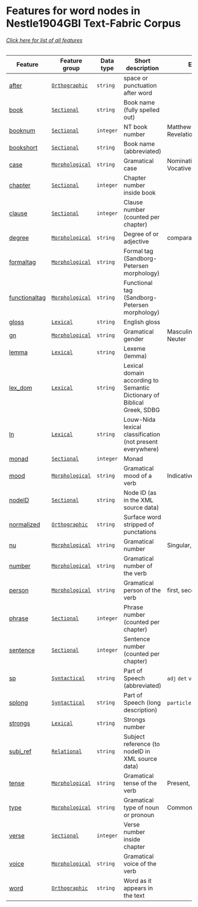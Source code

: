 # Features for word nodes in Nestle1904GBI Text-Fabric Corpus
###### [Click here for list of all features](home.md#readme)

Feature | Feature group |Data type | Short description | Example
--- | --- | --- | --- | ---
[after](after.md#readme) | [`Orthographic`](home.md#orthographic-features) | `string` | space or punctuation after word |
[book](book.md#readme) | [`Sectional`](home.md#sectional-features) | `string` |  Book name (fully spelled out) |
[booknum](booknum.md#readme) | [`Sectional`](home.md#sectional-features) | `integer` |  NT book number |Matthew=1, Mark=2, ..., Revelation=27
[bookshort](bookshort.md#readme) | [`Sectional`](home.md#sectional-features) | `string` | Book name (abbreviated) | 
[case](case.md#readme) | [`Morphological`](home.md#morphological-features) | `string` | Gramatical case |Nominative, Genitive, ..., Vocative
[chapter](chapter.md#readme) | [`Sectional`](home.md#sectional-features) | `integer` | Chapter number inside book |
[clause](clause.md#readme) | [`Sectional`](home.md#sectional-features) | `integer` | Clause number (counted per chapter) | 
[degree](degree.md#readme) | [`Morphological`](home.md#morphological-features) | `string` | Degree of or  adjective |comparative,superlative
[formaltag](formaltag.md#readme) | [`Morphological`](home.md#morphological-features) | `string` | Formal tag (Sandborg-Petersen morphology) |
[functionaltag](functionaltag.md#readme) | [`Morphological`](home.md#morphological-features)| `string` | Functional tag (Sandborg-Petersen morphology) |
[gloss](gloss.md#readme) | [`Lexical`](home.md#lexical-features) | `string` | English gloss |
[gn](gn.md#readme) | [`Morphological`](home.md#morphological-features) | `string` | Gramatical gender | Masculine, Feminine, Neuter
[lemma](lemma.md#readme) | [`Lexical`](home.md#lexical-features) | `string` | Lexeme (lemma) |
[lex_dom](lex_dom.md#readme) | [`Lexical`](home.md#lexical-features) | `string` | Lexical domain according to Semantic Dictionary of Biblical Greek, SDBG |
[ln](ln.md#readme) | [`Lexical`](home.md#lexical-features) | `string` | Louw-Nida lexical classification (not present everywhere) |
[monad](monad.md#readme) | [`Sectional`](home.md#sectional-features) | `integer` | Monad |
[mood](mood.md#readme) | [`Morphological`](home.md#morphological-features) | `string` | Gramatical mood of a verb | Indicative, Optative
[nodeID](nodeID.md#readme) | [`Sectional`](home.md#sectional-features) | `string` | Node ID (as in the XML source data) |
[normalized](normalized.md#readme) | [`Orthographic`](home.md#orthographic-features) | `string` | Surface word stripped of punctations | 
[nu](nu.md#readme) | [`Morphological`](home.md#morphological-features) | `string` | Gramatical number | Singular, Plural
[number](number.md#readme) | [`Morphological`](home.md#morphological-features) | `string` | Gramatical number of the verb |
[person](person.md#readme) | [`Morphological`](home.md#morphological-features) | `string` | Gramatical person of the verb | first, second, third
[phrase](phrase.md#readme) | [`Sectional`](home.md#sectional-features) | `integer` | Phrase number (counted per chapter) |
[sentence](sentence.md#readme) | [`Sectional`](home.md#sectional-features) | `integer` | Sentence number (counted per chapter) | 
[sp](sp.md#readme) | [`Syntactical`](home.md#syntactical-features) | `string` | Part of Speech (abbreviated) | `adj` `det` `verb`
[splong](splong.md#readme) | [`Syntactical`](home.md#syntactical-features) | `string` | Part of Speech (long description) | `particle` `interjection`
[strongs](strongs.md#readme) | [`Lexical`](home.md#lexical-features) | `string` | Strongs number |
[subj_ref](subj_ref.md#readme) | [`Relational`](home.md#relational-features) | `string` | Subject reference (to nodeID in XML source data) |
[tense](tense.md#readme) | [`Morphological`](home.md#morphological-features) | `string` | Gramatical tense of the verb | Present, Aorist
[type](type.md#readme) | [`Morphological`](home.md#morphological-features) | `string` | Gramatical type of noun or pronoun | Common, Personal
[verse](verse.md#readme) | [`Sectional`](home.md#sectional-features) | `integer` | Verse number inside chapter |
[voice](voice.md#readme) | [`Morphological`](home.md#morphological-features) | `string` | Gramatical voice of the verb |
[word](word.md#readme) | [`Orthographic`](home.md#orthographic-features) | `string` | Word as it appears in the text |
